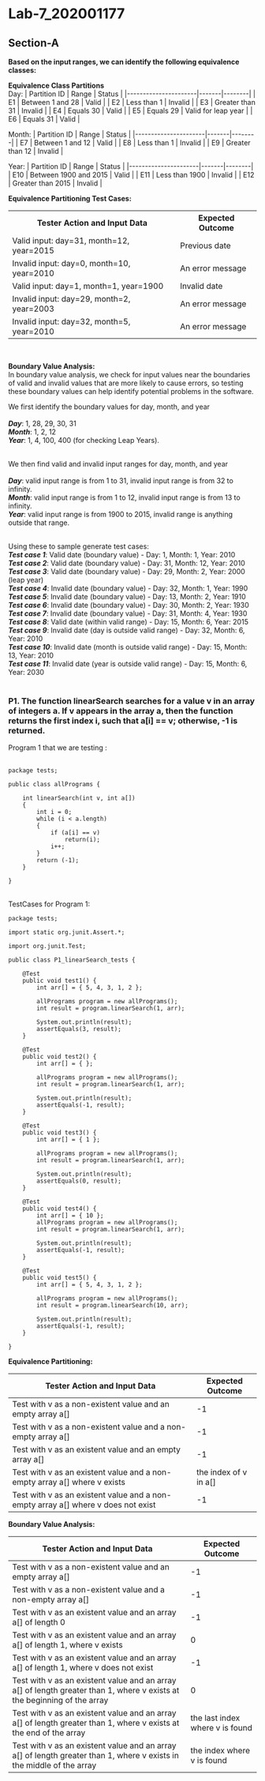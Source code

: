 # Lab-7_202001177
## Section-A
**Based on the input ranges, we can identify the following equivalence classes:** <br>

**Equivalence Class Partitions** <br/>
Day:
| Partition ID | Range | Status |
|----------------------|-------|--------|
| E1 | Between 1 and 28 | Valid |
| E2 | Less than 1 | Invalid |
| E3 | Greater than 31 | Invalid |
| E4 | Equals 30 | Valid |
| E5 | Equals 29 | Valid for leap year |
| E6 | Equals 31 | Valid |

Month:
| Partition ID | Range | Status |
|----------------------|-------|--------|
| E7 | Between 1 and 12 | Valid |
| E8 | Less than 1 | Invalid |
| E9 | Greater than 12 | Invalid |

Year: 
| Partition ID | Range | Status |
|----------------------|-------|--------|
| E10 | Between 1900 and 2015 | Valid |
| E11 | Less than 1900 | Invalid |
| E12 | Greater than 2015 | Invalid |

**Equivalence Partitioning Test Cases:**

<table>
  <tr>
    <th>Tester Action and Input Data</th>
    <th>Expected Outcome</th>
  </tr>
  <tr>
    <td>Valid input: day=31, month=12, year=2015</td>
    <td>Previous date</td>
  </tr>
  <tr>
    <td>Invalid input: day=0, month=10, year=2010</td>
    <td>An error message</td>
  </tr>
  <tr>
    <td>Valid input: day=1, month=1, year=1900</td>
    <td>Invalid date</td>
  </tr>
  <tr>
    <td>Invalid input: day=29, month=2, year=2003</td>
    <td>An error message</td>
  </tr>
  <tr>
    <td>Invalid input: day=32, month=5, year=2010</td>
    <td>An error message</td>
  </tr>
  
</table>

<br>

**Boundary Value Analysis:**  <br>
In boundary value analysis, we check for input values near the boundaries of valid and invalid values that are more likely to cause errors, so testing these boundary values can help identify potential problems in the software.<br>

We first identify the boundary values for day, month, and year <br>
<br>
***Day***: 1, 28, 29, 30, 31  <br>
***Month***: 1, 2, 12         <br>
***Year***: 1, 4, 100, 400 (for checking Leap Years). <br>
<br>

We then find valid and invalid input ranges for day, month, and year <br>
<br>
***Day***: valid input range is from 1 to 31, invalid input range is from 32 to infinity. <br>
***Month***: valid input range is from 1 to 12, invalid input range is from 13 to infinity. <br>
***Year***: valid input range is from 1900 to 2015, invalid range is anything outside that range. <br>
<br>

Using these to sample generate test cases: <br>
***Test case 1***: Valid date (boundary value) - Day: 1, Month: 1, Year: 2010 <br>
***Test case 2***: Valid date (boundary value) - Day: 31, Month: 12, Year: 2010 <br>
***Test case 3***: Valid date (boundary value) - Day: 29, Month: 2, Year: 2000 (leap year)  <br>
***Test case 4***: Invalid date (boundary value) - Day: 32, Month: 1, Year: 1990  <br>
***Test case 5***: Invalid date (boundary value) - Day: 13, Month: 2, Year: 1910  <br>
***Test case 6***: Invalid date (boundary value) - Day: 30, Month: 2, Year: 1930  <br>
***Test case 7***: Invalid date (boundary value) - Day: 31, Month: 4, Year: 1930  <br>
***Test case 8***: Valid date (within valid range) - Day: 15, Month: 6, Year: 2015  <br>
***Test case 9***: Invalid date (day is outside valid range) - Day: 32, Month: 6, Year: 2010  <br>
***Test case 10***: Invalid date (month is outside valid range) - Day: 15, Month: 13, Year: 2010  <br>
***Test case 11***: Invalid date (year is outside valid range) - Day: 15, Month: 6, Year: 2030  <br>
<br>

### P1. The function linearSearch searches for a value v in an array of integers a. If v appears in the array a, then the function returns the first index i, such that a[i] == v; otherwise, -1 is returned.

Program 1 that we are testing : <br>
<br>
```
package tests;

public class allPrograms {
	
	int linearSearch(int v, int a[])
	{
		int i = 0;
		while (i < a.length)
		{
			if (a[i] == v)
				return(i);
			i++;
		}
		return (-1);
	}
	
}
```
<br>
TestCases for Program 1: 
<br>

```
package tests;

import static org.junit.Assert.*;

import org.junit.Test;

public class P1_linearSearch_tests {

	@Test
	public void test1() {
		int arr[] = { 5, 4, 3, 1, 2 };
		
		allPrograms program = new allPrograms();
		int result = program.linearSearch(1, arr);
		
		System.out.println(result);
		assertEquals(3, result);
	}
	
	@Test
	public void test2() {
		int arr[] = { };
		
		allPrograms program = new allPrograms();
		int result = program.linearSearch(1, arr);
		
		System.out.println(result);
		assertEquals(-1, result);
	}
	
	@Test
	public void test3() {
		int arr[] = { 1 };
		
		allPrograms program = new allPrograms();
		int result = program.linearSearch(1, arr);
		
		System.out.println(result);
		assertEquals(0, result);
	}
	
	@Test
	public void test4() {
		int arr[] = { 10 };
		allPrograms program = new allPrograms();
		int result = program.linearSearch(1, arr);
		
		System.out.println(result);
		assertEquals(-1, result);
	}
	
	@Test
	public void test5() {
		int arr[] = { 5, 4, 3, 1, 2 };
		
		allPrograms program = new allPrograms();
		int result = program.linearSearch(10, arr);
		
		System.out.println(result);
		assertEquals(-1, result);
	}

}
```
 
**Equivalence Partitioning:**

<table>
  <thead>
    <tr>
      <th>Tester Action and Input Data</th>
      <th>Expected Outcome</th>
    </tr>
  </thead>
  <tbody>
    <tr>
      <td>Test with v as a non-existent value and an empty array a[]</td>
      <td>-1</td>
    </tr>
    <tr>
      <td>Test with v as a non-existent value and a non-empty array a[]</td>
      <td>-1</td>
    </tr>
    <tr>
      <td>Test with v as an existent value and an empty array a[]</td>
      <td>-1</td>
    </tr>
    <tr>
      <td>Test with v as an existent value and a non-empty array a[] where v exists</td>
      <td>the index of v in a[]</td>
    </tr>
    <tr>
      <td>Test with v as an existent value and a non-empty array a[] where v does not exist</td>
      <td>-1</td>
    </tr>
  </tbody>
</table>

**Boundary Value Analysis:**

<table>
  <thead>
    <tr>
      <th>Tester Action and Input Data</th>
      <th>Expected Outcome</th>
    </tr>
  </thead>
  <tbody>
    <tr>
      <td>Test with v as a non-existent value and an empty array a[]</td>
      <td>-1</td>
    </tr>
    <tr>
      <td>Test with v as a non-existent value and a non-empty array a[]</td>
      <td>-1</td>
    </tr>
    <tr>
      <td>Test with v as an existent value and an array a[] of length 0</td>
      <td>-1</td>
    </tr>
    <tr>
      <td>Test with v as an existent value and an array a[] of length 1, where v exists</td>
      <td>0</td>
    </tr>
    <tr>
      <td>Test with v as an existent value and an array a[] of length 1, where v does not exist</td>
      <td>-1</td>
    </tr>
    <tr>
      <td>Test with v as an existent value and an array a[] of length greater than 1, where v exists at the beginning of the array</td>
      <td>0</td>
    </tr>
    <tr>
      <td>Test with v as an existent value and an array a[] of length greater than 1, where v exists at the end of the array</td>
      <td>the last index where v is found</td>
    </tr>
    <tr>
      <td>Test with v as an existent value and an array a[] of length greater than 1, where v exists in the middle of the array</td>
      <td>the index where v is found</td>
    </tr>
  </tbody>
</table>
</br>

 

